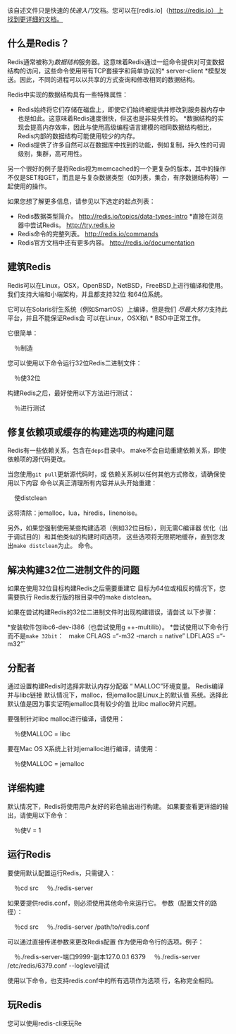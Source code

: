 该自述文件只是快速的*快速入门*文档。您可以在[redis.io]（https://redis.io）上找到更详细的文档。

什么是Redis？
--------------

Redis通常被称为*数据结构*服务器。这意味着Redis通过一组命令提供对可变数据结构的访问，这些命令使用带有TCP套接字和简单协议的* server-client *模型发送。因此，不同的进程可以以共享的方式查询和修改相同的数据结构。

Redis中实现的数据结构具有一些特殊属性：

* Redis始终将它们存储在磁盘上，即使它们始终被提供并修改到服务器内存中也是如此。这意味着Redis速度很快，但这也是非易失性的。
*数据结构的实现会提高内存效率，因此与使用高级编程语言建模的相同数据结构相比，Redis内部的数据结构可能使用较少的内存。
* Redis提供了许多自然可以在数据库中找到的功能，例如复制，持久性的可调级别，集群，高可用性。

另一个很好的例子是将Redis视为memcached的一个更复杂的版本，其中的操作不仅是SET和GET，而且是与复杂数据类型（如列表，集合，有序数据结构等）一起使用的操作。

如果您想了解更多信息，请参见以下选定的起点列表：

* Redis数据类型简介。 http://redis.io/topics/data-types-intro
*直接在浏览器中尝试Redis。 http://try.redis.io
* Redis命令的完整列表。 http://redis.io/commands
* Redis官方文档中还有更多内容。 http://redis.io/documentation

建筑Redis
--------------

Redis可以在Linux，OSX，OpenBSD，NetBSD，FreeBSD上进行编译和使用。
我们支持大端和小端架构，并且都支持32位
和64位系统。

它可以在Solaris衍生系统（例如SmartOS）上编译，但是我们
*尽最大努力*支持此平台，并且不能保证Redis会
可以在Linux，OSX和\ * BSD中正常工作。

它很简单：

    ％制造

您可以使用以下命令运行32位Redis二进制文件：

    ％使32位

构建Redis之后，最好使用以下方法进行测试：

    ％进行测试

修复依赖项或缓存的构建选项的构建问题
---------

Redis有一些依赖关系，包含在`deps`目录中。
make不会自动重建依赖关系，即使
依赖项的源代码更改。

当您使用`git pull`更新源代码时，或
依赖关系树以任何其他方式修改，请确保使用以下内容
命令以真正清理所有内容并从头开始重建：

    使distclean

这将清除：jemalloc，lua，hiredis，linenoise。

另外，如果您强制使用某些构建选项（例如32位目标），则无需C编译器
优化（出于调试目的）和其他类似的构建时间选项，
这些选项将无限期地缓存，直到您发出`make distclean`为止。
命令。

解决构建32位二进制文​​件的问题
---------

如果在使用32位目标构建Redis之后需要重建它
目标为64位或相反的情况下，您需要执行
Redis发行版的根目录中的make distclean。

如果在尝试构建Redis的32位二进制文​​件时出现构建错误，请尝试
以下步骤：

*安装软件包libc6-dev-i386（也尝试使用g ++-multilib）。
*尝试使用以下命令行而不是`make 32bit`：
  make CFLAGS =“-m32 -march = native” LDFLAGS =“-m32”`

分配者
---------

通过设置构建Redis时选择非默认内存分配器
“ MALLOC”环境变量。 Redis编译并与libc链接
默认情况下，malloc，但jemalloc是Linux上的默认值
系统。选择此默认值是因为事实证明jemalloc具有较少的值
比libc malloc碎片问题。

要强制针对libc malloc进行编译，请使用：

    ％使MALLOC = libc

要在Mac OS X系统上针对jemalloc进行编译，请使用：

    ％使MALLOC = jemalloc

详细构建
-------------

默认情况下，Redis将使用用户友好的彩色输出进行构建。
如果要查看更详细的输出，请使用以下命令：

    ％使V = 1

运行Redis
-------------

要使用默认配置运行Redis，只需键入：

    ％cd src
    ％./redis-server

如果要提供redis.conf，则必须使用其他命令来运行它。
参数（配置文件的路径）：

    ％cd src
    ％./redis-server /path/to/redis.conf

可以通过直接传递参数来更改Redis配置
作为使用命令行的选项。例子：

    ％./redis-server-端口9999-副本127.0.0.1 6379
    ％./redis-server /etc/redis/6379.conf --loglevel调试

使用以下命令，也支持redis.conf中的所有选项作为选项
行，名称完全相同。

玩Redis
------------------

您可以使用redis-cli来玩Re
